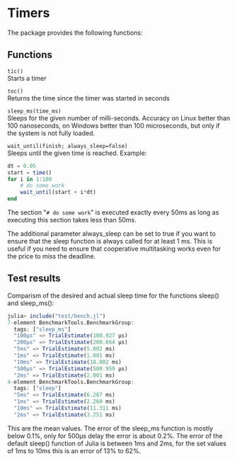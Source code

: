 # Timers

The package provides the following functions:

## Functions
```tic()```  
Starts a timer

```toc()```  
Returns the time since the timer was started in seconds

```sleep_ms(time_ms)```  
Sleeps for the given number of milli-seconds. Accuracy on Linux better than 100 nanoseconds,
on Windows better than 100 microseconds, but only if the system is not fully loaded.

```wait_until(finish; always_sleep=false)```  
Sleeps until the given time is reached. Example:
```julia
dt = 0.05
start = time()
for i in 1:100
    # do some work
    wait_until(start + i*dt)
end
```
The section "```# do some work```" is executed exactly every 50ms as long as executing this section takes less than 50ms.

The additional parameter always_sleep can be set to true if you want to ensure that the sleep function
is always called for at least 1 ms. This is useful if you need to ensure that cooperative multitasking
works even for the price to miss the deadline.

## Test results
Comparism of the desired and actual sleep time for the functions sleep() and sleep_ms():
```julia
julia> include("test/bench.jl")
7-element BenchmarkTools.BenchmarkGroup:
  tags: ["sleep_ms"]
  "100µs" => TrialEstimate(100.927 μs)
  "200µs" => TrialEstimate(200.664 μs)
  "5ms" => TrialEstimate(5.002 ms)
  "1ms" => TrialEstimate(1.001 ms)
  "10ms" => TrialEstimate(10.002 ms)
  "500µs" => TrialEstimate(500.959 μs)
  "2ms" => TrialEstimate(2.001 ms)
4-element BenchmarkTools.BenchmarkGroup:
  tags: ["sleep"]
  "5ms" => TrialEstimate(6.287 ms)
  "1ms" => TrialEstimate(2.260 ms)
  "10ms" => TrialEstimate(11.311 ms)
  "2ms" => TrialEstimate(3.251 ms)
```
This are the mean values. The error of the sleep_ms function is mostly below 0.1%, only for 500µs delay the error is about 0.2%. The error of the default sleep() function of Julia is between 1ms and 2ms, for the set values of 1ms to 10ms this is an error of 13% to 62%.